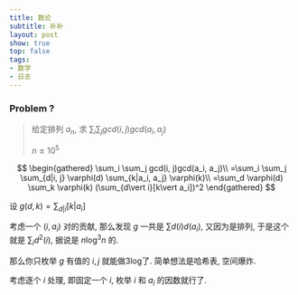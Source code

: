 ```yaml
---
title: 数论
subtitle: 补补
layout: post
show: true
top: false
tags: 
- 数学
- 日志
---
```


### Problem ?

> 给定排列 $a_n$, 求 $\sum_i \sum_j gcd(i, j)gcd(a_i, a_j)$
> 
> $n\le 10^5$

$$
\begin{gathered}
\sum_i \sum_j gcd(i, j)gcd(a_i, a_j)\\
=\sum_i \sum_j \sum_{d|i, j} \varphi(d) \sum_{k|a_i, a_j} \varphi(k)\\
=\sum_d \varphi(d) \sum_k \varphi(k) (\sum_{d\vert i}[k\vert a_i])^2
\end{gathered}
$$

设 $g(d, k)=\sum_{d\vert i}[k\vert a_i]$

考虑一个 $(i, a_i)$ 对的贡献, 那么发现 $g$ 一共是 $\sum d(i) d(a_i)$, 又因为是排列, 于是这个就是 $\sum_i d^2(i)$, 据说是 $n\log^3 n$ 的.

那么你只枚举 $g$ 有值的 $i, j$ 就能做3log了. 简单想法是哈希表, 空间爆炸.

考虑逐个 $i$ 处理, 即固定一个 $i$, 枚举 $i$ 和 $a_i$ 的因数就行了.
